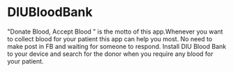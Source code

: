 # DIUBloodBank
"Donate Blood, Accept Blood " is the motto 
of this app.Whenever you want to collect blood for 
your patient this app can help you most.
No need to make post in FB and waiting for
 someone to respond. Install DIU Blood Bank to your
 device and search for the donor when you require
 any blood for your patient.
